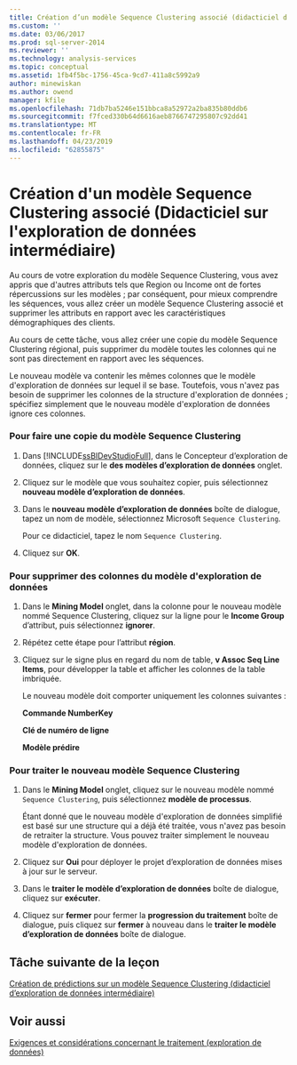 ```yaml
---
title: Création d’un modèle Sequence Clustering associé (didacticiel d’exploration de données intermédiaire) | Microsoft Docs
ms.custom: ''
ms.date: 03/06/2017
ms.prod: sql-server-2014
ms.reviewer: ''
ms.technology: analysis-services
ms.topic: conceptual
ms.assetid: 1fb4f5bc-1756-45ca-9cd7-411a8c5992a9
author: minewiskan
ms.author: owend
manager: kfile
ms.openlocfilehash: 71db7ba5246e151bbca8a52972a2ba835b80ddb6
ms.sourcegitcommit: f7fced330b64d6616aeb8766747295807c92dd41
ms.translationtype: MT
ms.contentlocale: fr-FR
ms.lasthandoff: 04/23/2019
ms.locfileid: "62855875"
---
```

# <a name="creating-a-related-sequence-clustering-model-intermediate-data-mining-tutorial"></a>Création d'un modèle Sequence Clustering associé (Didacticiel sur l'exploration de données intermédiaire)
  Au cours de votre exploration du modèle Sequence Clustering, vous avez appris que d'autres attributs tels que Region ou Income ont de fortes répercussions sur les modèles ; par conséquent, pour mieux comprendre les séquences, vous allez créer un modèle Sequence Clustering associé et supprimer les attributs en rapport avec les caractéristiques démographiques des clients.  
  
 Au cours de cette tâche, vous allez créer une copie du modèle Sequence Clustering régional, puis supprimer du modèle toutes les colonnes qui ne sont pas directement en rapport avec les séquences.  
  
 Le nouveau modèle va contenir les mêmes colonnes que le modèle d'exploration de données sur lequel il se base. Toutefois, vous n'avez pas besoin de supprimer les colonnes de la structure d'exploration de données ; spécifiez simplement que le nouveau modèle d'exploration de données ignore ces colonnes.  
  
### <a name="to-make-a-copy-of-the-sequence-clustering-model"></a>Pour faire une copie du modèle Sequence Clustering  
  
1.  Dans [!INCLUDE[ssBIDevStudioFull](../includes/ssbidevstudiofull-md.md)], dans le Concepteur d’exploration de données, cliquez sur le **des modèles d’exploration de données** onglet.  
  
2.  Cliquez sur le modèle que vous souhaitez copier, puis sélectionnez **nouveau modèle d’exploration de données**.  
  
3.  Dans le **nouveau modèle d’exploration de données** boîte de dialogue, tapez un nom de modèle, sélectionnez Microsoft `Sequence Clustering`.  
  
     Pour ce didacticiel, tapez le nom `Sequence Clustering`.  
  
4.  Cliquez sur **OK**.  
  
### <a name="to-remove-columns-from-the-mining-model"></a>Pour supprimer des colonnes du modèle d'exploration de données  
  
1.  Dans le **Mining Model** onglet, dans la colonne pour le nouveau modèle nommé Sequence Clustering, cliquez sur la ligne pour le **Income Group** d’attribut, puis sélectionnez **ignorer**.  
  
2.  Répétez cette étape pour l’attribut **région**.  
  
3.  Cliquez sur le signe plus en regard du nom de table, **v Assoc Seq Line Items**, pour développer la table et afficher les colonnes de la table imbriquée.  
  
     Le nouveau modèle doit comporter uniquement les colonnes suivantes :  
  
     **Commande NumberKey**  
  
     **Clé de numéro de ligne**  
  
     **Modèle prédire**  
  
### <a name="to-process-the-new-sequence-clustering-model"></a>Pour traiter le nouveau modèle Sequence Clustering  
  
1.  Dans le **Mining Model** onglet, cliquez sur le nouveau modèle nommé `Sequence Clustering`, puis sélectionnez **modèle de processus**.  
  
     Étant donné que le nouveau modèle d'exploration de données simplifié est basé sur une structure qui a déjà été traitée, vous n'avez pas besoin de retraiter la structure. Vous pouvez traiter simplement le nouveau modèle d'exploration de données.  
  
2.  Cliquez sur **Oui** pour déployer le projet d’exploration de données mises à jour sur le serveur.  
  
3.  Dans le **traiter le modèle d’exploration de données** boîte de dialogue, cliquez sur **exécuter**.  
  
4.  Cliquez sur **fermer** pour fermer la **progression du traitement** boîte de dialogue, puis cliquez sur **fermer** à nouveau dans le **traiter le modèle d’exploration de données** boîte de dialogue.  
  
## <a name="next-task-in-lesson"></a>Tâche suivante de la leçon  
 [Création de prédictions sur un modèle Sequence Clustering &#40;didacticiel d’exploration de données intermédiaire&#41;](../../2014/tutorials/create-predictions-on-model-intermediate-data-mining-tutorial.md)  
  
## <a name="see-also"></a>Voir aussi  
 [Exigences et considérations concernant le traitement &#40;exploration de données&#41;](../../2014/analysis-services/data-mining/processing-requirements-and-considerations-data-mining.md)  
  
  
